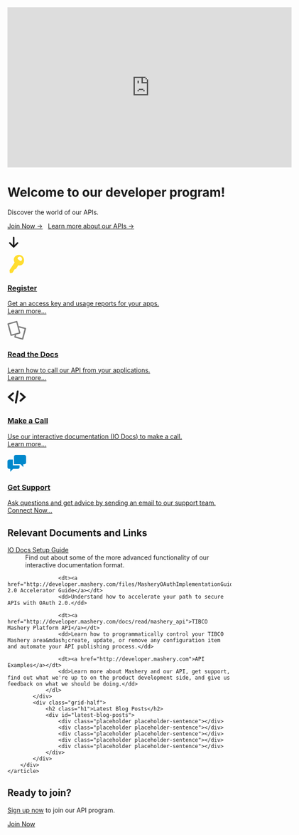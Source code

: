 <script>
	mashery.globals.pageFullWidth = true;
</script>

<div class="bg-dark bg-hero bg-hero-video padding-top-xlarge padding-bottom-xlarge">
	<div class="bg-hero-video-player">
		<!-- Background Video -->
		<!-- Alternate video: https://player.vimeo.com/video/199767988?title=0&portrait=0&byline=0&autoplay=1&loop=1 -->
		<iframe width="640" height="360" src="https://player.vimeo.com/video/222514756?title=0&portrait=0&byline=0&autoplay=1&loop=1" frameborder="0" webkitallowfullscreen="" mozallowfullscreen="" allowfullscreen=""></iframe>
	</div>
	<div class="bg-hero-video-overlay"></div>
	<div class="bg-hero-video-text container text-center">
		<h1 class="text-hero no-margin-bottom">Welcome to our developer program!</h1>
		<p class="text-large">Discover the world of our APIs.</p>
		<p>
			<a class="btn btn-large" href="/member/register">Join Now &rarr;</a>
			&nbsp;
			<a class="btn btn-secondary btn-large" href="/docs">Learn more about our APIs &rarr;</a>
		</p>
		<p class="padding-top-xlarge">
			<a href="#get-started">
				<svg xmlns="http://www.w3.org/2000/svg" style="height: 2em; width: 2em;" viewBox="0 0 16 16" aria-describedby="start-here-title"><title id="start-here-title">Get Started</title><path fill="currentColor" d="M13.707 9.707l-5 5a.999.999 0 0 1-1.414 0l-5-5a.999.999 0 1 1 1.414-1.414L7 11.586V2a1 1 0 0 1 2 0v9.586l3.293-3.293a.997.997 0 0 1 1.414 0 .999.999 0 0 1 0 1.414z"/></svg>
			</a>
		</p>
	</div>
</div>

<div class="container padding-top-xlarge padding-bottom text-center" id="get-started">
	<div class="row">
		<div class="grid-dynamic margin-bottom">
			<a class="link-block" href="/member/register">
				<svg xmlns="http://www.w3.org/2000/svg" style="height: 3em; width: 3em;" viewBox="0 0 21 21"><title></title><path fill="#ffdd2f" d="M18.576 4.961c-.528-3.126-3.381-5.215-6.372-4.663-2.992.551-5.519 2.957-4.991 6.085.112.673.428 1.726.801 2.483L2.58 16.975c-.201.299-.314.839-.254 1.198l.35 2.07a.643.643 0 0 0 .735.54l1.592-.295c.344-.062.781-.365.97-.671l2.149-3.477.019-.023 1.455-.269 2.51-4.073c.824.146 2.008.097 2.707-.033 2.99-.552 4.291-3.854 3.763-6.981zm-2.652 1.604c-.823 1.228-1.663.363-2.838-.499-1.175-.859-2.242-1.388-1.42-2.617.823-1.228 2.442-1.528 3.619-.667 1.176.86 1.461 2.554.638 3.782z"/></svg>
				<h3 class="h2 no-margin-bottom no-padding-top">Register</h3>
				<p>Get an access key and usage reports for your apps.<br><span class="link-block-styled">Learn more...</span></p>
			</a>
		</div>
		<div class="grid-dynamic margin-bottom">
			<a class="link-block" href="/docs">
				<svg xmlns="http://www.w3.org/2000/svg" style="height: 3em; width: 3em;" viewBox="0 0 21 21"><title></title><path fill="#808080" d="M20.368 7.786L12.552 5.69 11.184.586c-.114-.426-.572-.674-1.022-.555L.632 2.585c-.449.12-.72.565-.606.991L3.417 16.23c.114.426.571.675 1.02.553l3.794-1.015-.517 1.93c-.114.426.156.872.606.99l8.516 2.283c.449.121.905-.127 1.021-.555l3.118-11.638c.113-.426-.157-.871-.607-.99zM1.715 3.813l8.222-2.201 3.043 11.359-8.222 2.201L1.715 3.813zm14.747 15.573L9.307 17.43l.563-2.102 4.096-1.099c.449-.119.722-.564.607-.99L12.99 7.331l6.244 1.713-2.772 10.344z"/></svg>
				<h3 class="h2 no-margin-bottom no-padding-top">Read the Docs</h3>
				<p>Learn how to call our API from your applications.<br><span class="link-block-styled">Learn more...</span></p>
			</a>
		</div>
		<div class="grid-dynamic margin-bottom">
			<a class="link-block" href="/io-docs">
				<svg xmlns="http://www.w3.org/2000/svg" style="height: 3em; width: 3em;" viewBox="0 0 21 21"><title></title><path fill="currentColor" d="M6.005 15.488c-.248 0-.498-.087-.697-.265L-.005 10.5l5.608-4.985a1.051 1.051 0 0 1 1.395 1.57l-3.842 3.416 3.547 3.152a1.05 1.05 0 0 1-.697 1.836zm9.392-.003l5.608-4.985-5.313-4.723a1.05 1.05 0 0 0-1.395 1.57l3.547 3.153-3.842 3.415a1.05 1.05 0 0 0 1.394 1.571zm-4.912 1.488l2.1-12.6a1.05 1.05 0 0 0-2.071-.346l-2.1 12.6a1.05 1.05 0 0 0 2.07.346z"/></svg>
				<h3 class="h2 no-margin-bottom no-padding-top">Make a Call</h3>
				<p>Use our interactive documentation (IO Docs) to make a call.<br><span class="link-block-styled">Learn more...</span></p>
			</a>
		</div>
		<div class="grid-dynamic margin-bottom">
			<a class="link-block" href="mailto:mashery-seteam@tibco.com">
				<svg xmlns="http://www.w3.org/2000/svg" style="height: 3em; width: 3em;" viewBox="0 0 21 21"><title></title><path fill="#0088cc" d="M6.09 12.81V6.3H2.1C.945 6.3 0 7.245 0 8.4v6.3c0 1.155.945 2.1 2.1 2.1h1.05v3.15L6.3 16.8h5.25c1.155 0 2.1-.945 2.1-2.1v-1.911a.972.972 0 0 1-.21.022l-7.35-.001zM18.9 1.05H9.45c-1.155 0-2.1.945-2.1 2.1v8.4h7.35l3.15 3.15v-3.15h1.05c1.155 0 2.1-.944 2.1-2.1v-6.3c0-1.155-.945-2.1-2.1-2.1z"/></svg>
				<h3 class="h2 no-margin-bottom no-padding-top">Get Support</h3>
				<p>Ask questions and get advice by sending an email to our support team.<br><span class="link-block-styled">Connect Now...</span></p>
			</a>
		</div>
	</div>
</div>

<div class="bg-primary bg-hero padding-top padding-bottom" style="background-image: url(https://developer.mashery.com/files/explore.jpg);">
	<article class="container">
		<div class="row">
			<div class="grid-half">
				<h2 class="h1">Relevant Documents and Links</h2>
				<dl>
					<dt><a href="http://developer.mashery.com/files/Mashery_IO_Docs_Configuration_Guide_009242013.pdf/">IO Docs Setup Guide</a></dt>
					<dd>Find out about some of the more advanced functionality of our interactive documentation format.</dd>

					<dt><a href="http://developer.mashery.com/files/MasheryOAuthImplementationGuide.pdf">OAuth 2.0 Accelerator Guide</a></dt>
					<dd>Understand how to accelerate your path to secure APIs with OAuth 2.0.</dd>

					<dt><a href="http://developer.mashery.com/docs/read/mashery_api">TIBCO Mashery Platform API</a></dt>
					<dd>Learn how to programmatically control your TIBCO Mashery area&mdash;create, update, or remove any configuration item and automate your API publishing process.</dd>

					<dt><a href="http://developer.mashery.com">API Examples</a></dt>
					<dd>Learn more about Mashery and our API, get support, find out what we're up to on the product development side, and give us feedback on what we should be doing.</dd>
				</dl>
			</div>
			<div class="grid-half">
				<h2 class="h1">Latest Blog Posts</h2>
				<div id="latest-blog-posts">
					<div class="placeholder placeholder-sentence"></div>
					<div class="placeholder placeholder-sentence"></div>
					<div class="placeholder placeholder-sentence"></div>
					<div class="placeholder placeholder-sentence"></div>
					<div class="placeholder placeholder-sentence"></div>
				</div>
			</div>
		</div>
	</article>
</div>

<div class="padding-top">
	<div class="container text-center">
		<h2 class="h1">Ready to join?</h2>
		<p class="text-large"><a href="/member/register">Sign up now</a> to join our API program.</p>
		<p><a class="btn btn-large" href="/member/register">Join Now</a></p>
	</div>
</div>